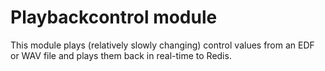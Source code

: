 # Playbackcontrol module

This module plays (relatively slowly changing) control values from an EDF or
WAV file and plays them back in real-time to Redis.
